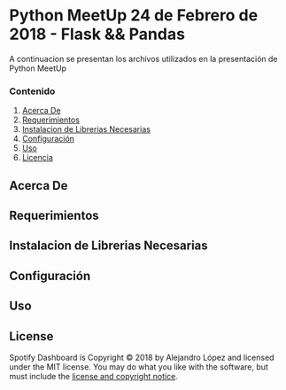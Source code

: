 # Python MeetUp 24 de Febrero de 2018 - Flask && Pandas
A continuacion se presentan los archivos utilizados en la presentación de Python MeetUp

### Contenido
1. [Acerca De](#acerca-de)
2. [Requerimientos](#requerimientos)
3. [Instalacion de Librerias Necesarias](#instalacion-de-librerias-necesarias)
4. [Configuración](#configuraci%C3%B3n)
5. [Uso](#uso)
6. [Licencia](#license)

## Acerca De

## Requerimientos

## Instalacion de Librerias Necesarias

## Configuración

## Uso

## License
Spotify Dashboard is Copyright © 2018 by Alejandro López and licensed under the MIT license. You may do what you like with the software, but must include the [license and copyright notice](https://github.com/aleva90/Python-MeetUp-Flask-Febrero-2018/blob/master/LICENSE).
